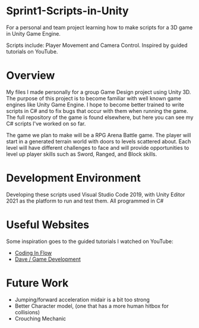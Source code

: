 # Sprint1-Scripts-in-Unity
For a personal and team project learning how to make scripts for a 3D game in Unity Game Engine.

Scripts include: Player Movement and Camera Control. Inspired by guided tutorials on YouTube.
# Overview
My files I made personally for a group Game Design project using Unity 3D. The purpose of this project is to become familiar with well known game engines like
Unity Game Engine. I hope to become better trained to write scripts in C# and to fix bugs that occur with them when running the game.
The full repository of the game is found elsewhere, but here you can see my C# scripts I've worked on so far.

The game we plan to make will be a RPG Arena Battle game. The player will start in a generated terrain world with doors to levels scattered about. Each level
will have different challenges to face and will provide opportunities to level up player skills such as Sword, Ranged, and Block skills.

# Development Environment
Developing these scripts used Visual Studio Code 2019, with Unity Editor 2021 as the platform to run and test them.
All programmed in C#

# Useful Websites
Some inspiration goes to the guided tutorials I watched on YouTube:
* [Coding In Flow](https://www.youtube.com/watch?v=Ekfio0gfn-Y&list=PLrnPJCHvNZuB5ATsJZLKX3AW4V9XaIV9b&index=4)
* [Dave / Game Development](https://www.youtube.com/watch?v=f473C43s8nE)

# Future Work
* Jumping/forward acceleration midair is a bit too strong
* Better Character model, (one that has a more human hitbox for collisions)
* Crouching Mechanic

